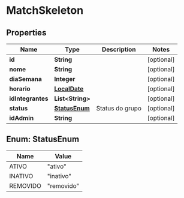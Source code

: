 
# MatchSkeleton

## Properties
Name | Type | Description | Notes
------------ | ------------- | ------------- | -------------
**id** | **String** |  |  [optional]
**nome** | **String** |  |  [optional]
**diaSemana** | **Integer** |  |  [optional]
**horario** | [**LocalDate**](LocalDate.md) |  |  [optional]
**idIntegrantes** | **List&lt;String&gt;** |  |  [optional]
**status** | [**StatusEnum**](#StatusEnum) | Status do grupo |  [optional]
**idAdmin** | **String** |  |  [optional]


<a name="StatusEnum"></a>
## Enum: StatusEnum
Name | Value
---- | -----
ATIVO | &quot;ativo&quot;
INATIVO | &quot;inativo&quot;
REMOVIDO | &quot;removido&quot;




